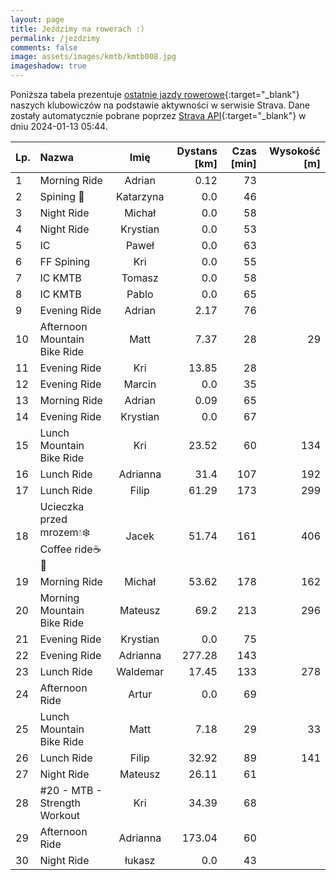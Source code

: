 ```yaml
---
layout: page
title: Jeździmy na rowerach :)
permalink: /jezdzimy
comments: false
image: assets/images/kmtb/kmtb008.jpg
imageshadow: true
---
```


Poniższa tabela prezentuje [ostatnie jazdy rowerowe](https://www.strava.com/clubs/336381){:target="_blank"} naszych klubowiczów na podstawie aktywności w serwisie Strava. Dane zostały automatycznie pobrane poprzez [Strava API](https://developers.strava.com/docs/reference/#api-Clubs-getClubActivitiesById){:target="_blank"} w dniu 2024-01-13 05:44.

Lp. | Nazwa | Imię | Dystans [km] | Czas [min] | Wysokość [m]
:--- | :--- | :---: | ---: | ---: | ---:
1|Morning Ride|Adrian|0.12|73|
2|Spining 🚴|Katarzyna|0.0|46|
3|Night Ride|Michał|0.0|58|
4|Night Ride|Krystian|0.0|53|
5|IC|Paweł|0.0|63|
6|FF Spining|Kri|0.0|55|
7|IC KMTB|Tomasz|0.0|58|
8|IC KMTB|Pablo|0.0|65|
9|Evening Ride|Adrian|2.17|76|
10|Afternoon Mountain Bike Ride|Matt|7.37|28|29
11|Evening Ride|Kri|13.85|28|
12|Evening Ride|Marcin|0.0|35|
13|Morning Ride|Adrian|0.09|65|
14|Evening Ride|Krystian|0.0|67|
15|Lunch Mountain Bike Ride|Kri|23.52|60|134
16|Lunch Ride|Adrianna|31.4|107|192
17|Lunch Ride|Filip|61.29|173|299
18|Ucieczka przed mrozem💧❄️ Coffee ride☕️🍪|Jacek|51.74|161|406
19|Morning Ride|Michał|53.62|178|162
20|Morning Mountain Bike Ride|Mateusz|69.2|213|296
21|Evening Ride|Krystian|0.0|75|
22|Evening Ride|Adrianna|277.28|143|
23|Lunch Ride|Waldemar|17.45|133|278
24|Afternoon Ride|Artur|0.0|69|
25|Lunch Mountain Bike Ride|Matt|7.18|29|33
26|Lunch Ride|Filip|32.92|89|141
27|Night Ride|Mateusz|26.11|61|
28|#20 - MTB - Strength Workout|Kri|34.39|68|
29|Afternoon Ride|Adrianna|173.04|60|
30|Night Ride|łukasz|0.0|43|
